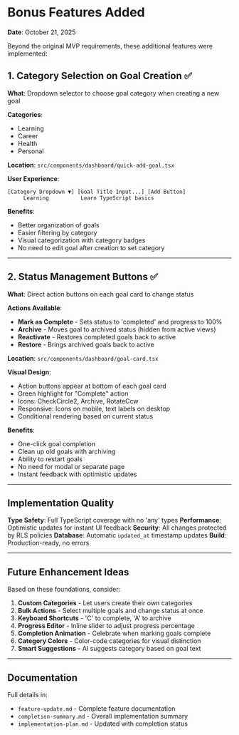# Bonus Features Added
**Date**: October 21, 2025

Beyond the original MVP requirements, these additional features were implemented:

## 1. Category Selection on Goal Creation ✅

**What**: Dropdown selector to choose goal category when creating a new goal

**Categories**:
- Learning
- Career
- Health
- Personal

**Location**: `src/components/dashboard/quick-add-goal.tsx`

**User Experience**:
```
[Category Dropdown ▼] [Goal Title Input...] [Add Button]
     Learning          Learn TypeScript basics
```

**Benefits**:
- Better organization of goals
- Easier filtering by category
- Visual categorization with category badges
- No need to edit goal after creation to set category

---

## 2. Status Management Buttons ✅

**What**: Direct action buttons on each goal card to change status

**Actions Available**:
- **Mark as Complete** - Sets status to 'completed' and progress to 100%
- **Archive** - Moves goal to archived status (hidden from active views)
- **Reactivate** - Restores completed goals back to active
- **Restore** - Brings archived goals back to active

**Location**: `src/components/dashboard/goal-card.tsx`

**Visual Design**:
- Action buttons appear at bottom of each goal card
- Green highlight for "Complete" action
- Icons: CheckCircle2, Archive, RotateCcw
- Responsive: Icons on mobile, text labels on desktop
- Conditional rendering based on current status

**Benefits**:
- One-click goal completion
- Clean up old goals with archiving
- Ability to restart goals
- No need for modal or separate page
- Instant feedback with optimistic updates

---

## Implementation Quality

**Type Safety**: Full TypeScript coverage with no 'any' types
**Performance**: Optimistic updates for instant UI feedback
**Security**: All changes protected by RLS policies
**Database**: Automatic `updated_at` timestamp updates
**Build**: Production-ready, no errors

---

## Future Enhancement Ideas

Based on these foundations, consider:

1. **Custom Categories** - Let users create their own categories
2. **Bulk Actions** - Select multiple goals and change status at once
3. **Keyboard Shortcuts** - 'C' to complete, 'A' to archive
4. **Progress Editor** - Inline slider to adjust progress percentage
5. **Completion Animation** - Celebrate when marking goals complete
6. **Category Colors** - Color-code categories for visual distinction
7. **Smart Suggestions** - AI suggests category based on goal text

---

## Documentation

Full details in:
- `feature-update.md` - Complete feature documentation
- `completion-summary.md` - Overall implementation summary
- `implementation-plan.md` - Updated with completion status
